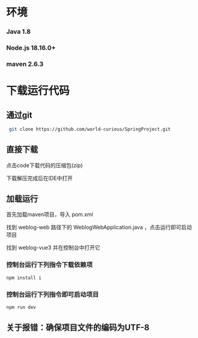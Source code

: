 # 环境
### Java 1.8

### Node.js 18.16.0+

### maven 2.6.3

# 下载运行代码

## 通过git
```sh
 git clone https://github.com/world-curious/SpringProject.git
```
## 直接下载
 点击code下载代码的压缩包(zip)

 下载解压完成后在IDE中打开

## 加载运行
首先加载maven项目，导入 pom.xml

找到 weblog-web 路径下的 WeblogWebApplication.java ，点击运行即可启动项目

找到 weblog-vue3 并在控制台中打开它

### 控制台运行下列指令下载依赖项
```sh
npm install i
```

### 控制台运行下列指令即可启动项目
```sh
npm run dev
```
## 关于报错：确保项目文件的编码为UTF-8
